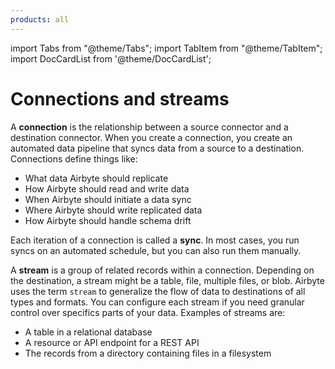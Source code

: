 ```yaml
---
products: all
---
```


import Tabs from "@theme/Tabs";
import TabItem from "@theme/TabItem";
import DocCardList from '@theme/DocCardList';

# Connections and streams

A **connection** is the relationship between a source connector and a destination connector. When you create a connection, you create an automated data pipeline that syncs data from a source to a destination. Connections define things like:

- What data Airbyte should replicate
- How Airbyte should read and write data
- When Airbyte should initiate a data sync
- Where Airbyte should write replicated data
- How Airbyte should handle schema drift

Each iteration of a connection is called a **sync**. In most cases, you run syncs on an automated schedule, but you can also run them manually.

A **stream** is a group of related records within a connection. Depending on the destination, a stream might be a table, file, multiple files, or blob. Airbyte uses the term `stream` to generalize the flow of data to destinations of all types and formats. You can configure each stream if you need granular control over specifics parts of your data. Examples of streams are:

- A table in a relational database
- A resource or API endpoint for a REST API
- The records from a directory containing files in a filesystem

<DocCardList/>
